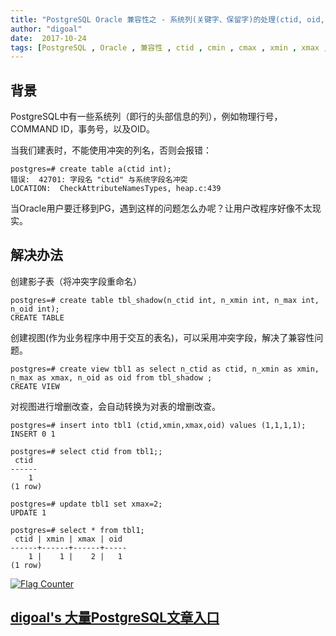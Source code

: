```yaml
---
title: "PostgreSQL Oracle 兼容性之 - 系统列(关键字、保留字)的处理(ctid, oid, cmin, cmax, xmin, xmax)"
author: "digoal"
date:  2017-10-24
tags: [PostgreSQL , Oracle , 兼容性 , ctid , cmin , cmax , xmin , xmax , oid]
---
```

## 背景           
PostgreSQL中有一些系统列（即行的头部信息的列），例如物理行号，COMMAND ID，事务号，以及OID。  
  
当我们建表时，不能使用冲突的列名，否则会报错：  
  
```  
postgres=# create table a(ctid int);  
错误:  42701: 字段名 "ctid" 与系统字段名冲突  
LOCATION:  CheckAttributeNamesTypes, heap.c:439  
```  
  
当Oracle用户要迁移到PG，遇到这样的问题怎么办呢？让用户改程序好像不太现实。  
  
## 解决办法  
创建影子表（将冲突字段重命名）  
  
```  
postgres=# create table tbl_shadow(n_ctid int, n_xmin int, n_max int, n_oid int);  
CREATE TABLE  
```  
  
创建视图(作为业务程序中用于交互的表名)，可以采用冲突字段，解决了兼容性问题。  
  
```  
postgres=# create view tbl1 as select n_ctid as ctid, n_xmin as xmin, n_max as xmax, n_oid as oid from tbl_shadow ;  
CREATE VIEW  
```  
  
对视图进行增删改查，会自动转换为对表的增删改查。  
  
```  
postgres=# insert into tbl1 (ctid,xmin,xmax,oid) values (1,1,1,1);  
INSERT 0 1  
  
postgres=# select ctid from tbl1;;  
 ctid   
------  
    1  
(1 row)  
  
postgres=# update tbl1 set xmax=2;  
UPDATE 1  
  
postgres=# select * from tbl1;  
 ctid | xmin | xmax | oid   
------+------+------+-----  
    1 |    1 |    2 |   1  
(1 row)  
```  
  
<a rel="nofollow" href="http://info.flagcounter.com/h9V1"  ><img src="http://s03.flagcounter.com/count/h9V1/bg_FFFFFF/txt_000000/border_CCCCCC/columns_2/maxflags_12/viewers_0/labels_0/pageviews_0/flags_0/"  alt="Flag Counter"  border="0"  ></a>  
  
  
  
  
  
  
## [digoal's 大量PostgreSQL文章入口](https://github.com/digoal/blog/blob/master/README.md "22709685feb7cab07d30f30387f0a9ae")
  
